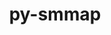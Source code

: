 ---
title: "py-smmap"
layout: cache
categories: [package, v0.18.1]
meta: {"versions": ["3.0.4"], "compilers": ["gcc@=7.3.1"], "oss": ["amzn2"], "platforms": ["linux"], "targets": ["aarch64", "graviton2", "x86_64_v3", "x86_64_v4"], "stacks": ["aws-isc", "aws-isc-aarch64", "root"], "num_specs": 4, "num_specs_by_stack": {"root": 4, "aws-isc-aarch64": 2, "aws-isc": 2}}
spec_details: [{"hash": "3qjpkmzbzidlrp2gihai37j2uhaf73hf", "compiler": "gcc@=7.3.1", "versions": ["3.0.4"], "os": "amzn2", "platform": "linux", "target": "aarch64", "variants": [], "stacks": ["root", "aws-isc-aarch64"], "size": "-", "tarball": "https://binaries.spack.io/releases/v0.18.1/build_cache/linux-amzn2-aarch64/gcc-7.3.1/py-smmap-3.0.4/linux-amzn2-aarch64-gcc-7.3.1-py-smmap-3.0.4-3qjpkmzbzidlrp2gihai37j2uhaf73hf.spack"}, {"hash": "i4fd6q7vhkwbozfol7cg2chcy74sumw4", "compiler": "gcc@=7.3.1", "versions": ["3.0.4"], "os": "amzn2", "platform": "linux", "target": "graviton2", "variants": [], "stacks": ["root", "aws-isc-aarch64"], "size": "-", "tarball": "https://binaries.spack.io/releases/v0.18.1/build_cache/linux-amzn2-graviton2/gcc-7.3.1/py-smmap-3.0.4/linux-amzn2-graviton2-gcc-7.3.1-py-smmap-3.0.4-i4fd6q7vhkwbozfol7cg2chcy74sumw4.spack"}, {"hash": "v65aobp3p2fzoiv3xwtyimey2ve7a6kh", "compiler": "gcc@=7.3.1", "versions": ["3.0.4"], "os": "amzn2", "platform": "linux", "target": "x86_64_v3", "variants": [], "stacks": ["aws-isc", "root"], "size": "-", "tarball": "https://binaries.spack.io/releases/v0.18.1/build_cache/linux-amzn2-x86_64_v3/gcc-7.3.1/py-smmap-3.0.4/linux-amzn2-x86_64_v3-gcc-7.3.1-py-smmap-3.0.4-v65aobp3p2fzoiv3xwtyimey2ve7a6kh.spack"}, {"hash": "cpwkfl33q6332f5sqkfu4ofiqdmajifc", "compiler": "gcc@=7.3.1", "versions": ["3.0.4"], "os": "amzn2", "platform": "linux", "target": "x86_64_v4", "variants": [], "stacks": ["aws-isc", "root"], "size": "-", "tarball": "https://binaries.spack.io/releases/v0.18.1/build_cache/linux-amzn2-x86_64_v4/gcc-7.3.1/py-smmap-3.0.4/linux-amzn2-x86_64_v4-gcc-7.3.1-py-smmap-3.0.4-cpwkfl33q6332f5sqkfu4ofiqdmajifc.spack"}]
---